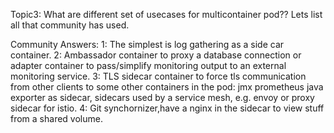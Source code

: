 Topic3: What are different set of usecases for multicontainer pod?? 
Lets list all that community has used.

Community Answers:
1: The simplest is log gathering as a side car container.
2: Ambassador container to proxy a database connection or adapter container to pass/simplify monitoring output to an external monitoring service.
3: TLS sidecar container to force tls communication from other clients to some other containers in the pod: jmx prometheus java exporter as sidecar, sidecars used by a service mesh, e.g. envoy or proxy sidecar for istio.
4: Git synchornizer,have a nginx in the sidecar to view stuff from a shared volume.
